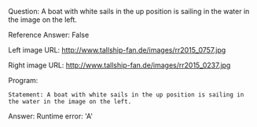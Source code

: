 Question: A boat with white sails in the up position is sailing in the water in the image on the left.

Reference Answer: False

Left image URL: http://www.tallship-fan.de/images/rr2015_0757.jpg

Right image URL: http://www.tallship-fan.de/images/rr2015_0237.jpg

Program:

```
Statement: A boat with white sails in the up position is sailing in the water in the image on the left.
```
Answer: Runtime error: 'A'

